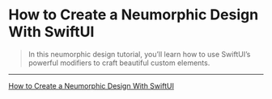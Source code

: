 # How to Create a Neumorphic Design With SwiftUI

> In this neumorphic design tutorial, you’ll learn how to use SwiftUI’s powerful modifiers to craft beautiful custom elements.

---

[How to Create a Neumorphic Design With SwiftUI](https://www.raywenderlich.com/7589178-how-to-create-a-neumorphic-design-with-swiftui)
